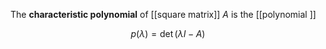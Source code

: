 The **characteristic polynomial** of [[square matrix]] $A$ is the [[polynomial ]]

$$
p(\lambda) = \det(\lambda I - A)
$$